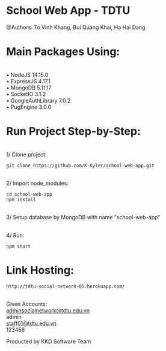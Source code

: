 # School Web App - TDTU
@Authors:
To Vinh Khang, Bui Quang Khai, Ha Hai Dang

# Main Packages Using:
<br />• NodeJS 14.15.0
<br />• ExpressJS 4.17.1
<br />• MongoDB 5.11.17
<br />• SocketIO 3.1.2
<br />• GoogleAuthLibrary 7.0.2
<br />• PugEngine 3.0.0

# Run Project Step-by-Step:
<br />1/ Clone project: 
```
git clone https://github.com/K-Kyler/school-web-app.git
```
<br />2/ Import node_modules:
```
cd school-web-app
npm install
```
<br />3/ Setup database by MongoDB with name "school-web-app"

<br />4/ Run:
```
npm start
```

# Link Hosting:
```
http://tdtu-social-network-05.herokuapp.com/
```
<br /> Given Accounts:
<br /> adminsocialnetwork@tdtu.edu.vn
<br /> admin
<br /> staff01@tdtu.edu.vn
<br /> 123456

Producted by KKD Software Team
